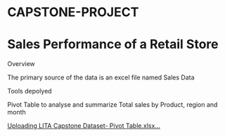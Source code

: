 # CAPSTONE-PROJECT

# Sales Performance of a Retail Store

Overview

The primary source of the data is an excel file named Sales Data

Tools depolyed

Pivot Table to analyse and summarize Total sales by Product, region and month


[Uploading LITA Capstone Dataset- Pivot Table.xlsx…]()
